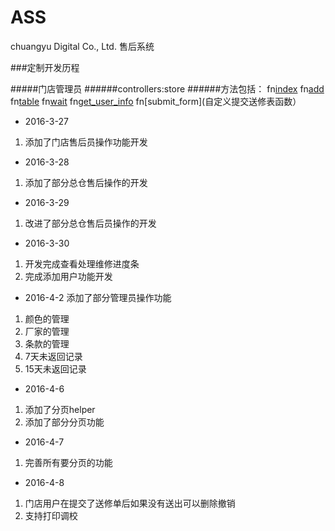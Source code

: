 # ASS
chuangyu Digital Co., Ltd. 售后系统


###定制开发历程


#####门店管理员
######controllers:store
######方法包括：
        fn[index](门店用户首页)
        fn[add](门店用户添加送修表)
        fn[table](门店用户显示送修列表)
        fn[wait](门店待处理事项)
        fn[get_user_info](自定义获取用户session函数)
        fn[submit_form](自定义提交送修表函数）

* 2016-3-27
1. 添加了门店售后员操作功能开发
* 2016-3-28
1. 添加了部分总仓售后操作的开发
* 2016-3-29
1. 改进了部分总仓售后员操作的开发
* 2016-3-30
1. 开发完成查看处理维修进度条
2. 完成添加用户功能开发
* 2016-4-2
添加了部分管理员操作功能
1. 颜色的管理
2. 厂家的管理
3. 条款的管理
4. 7天未返回记录
5. 15天未返回记录

* 2016-4-6
1. 添加了分页helper
2. 添加了部分分页功能

* 2016-4-7
1. 完善所有要分页的功能

* 2016-4-8
1. 门店用户在提交了送修单后如果没有送出可以删除撤销
2. 支持打印调校
